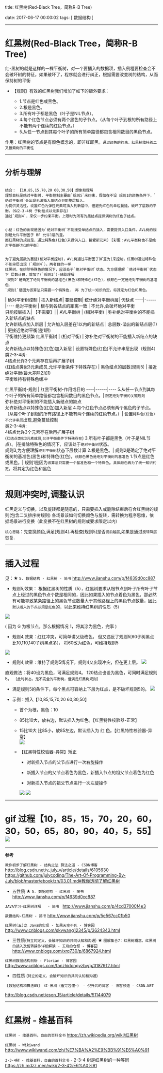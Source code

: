 title:  红黑树(Red-Black Tree，简称R-B Tree)

date: 2017-06-17 00:00:02
tags: [ 数据结构 ]



---
# 红黑树(Red-Black Tree，简称R-B Tree)

红-黑树的就是这样的一棵平衡树，对一个要插入的数据项，插入例程要检查会不会破坏树的特征，如果破坏了，程序就会进行纠正，根据需要改变树的结构，从而保持树的平衡



- 【规则】有效的红黑树我们增加了如下的额外要求：

    - 1.节点是红色或黑色。
    - 2.根是黑色。
    - 3.所有叶子都是黑色（叶子是NIL节点）。
    - 4.每个红色节点必须有两个黑色的子节点。（从每个叶子到根的所有路径上不能有两个连续的红色节点。）
    - 5.从任一节点到其每个叶子的所有简单路径都包含相同数目的黑色节点。


作用：红黑树的节点是有颜色概念的，即非红即黑。`通过颜色的约束，红黑树维持着二叉搜索树的平衡性`



---
# `分析与理解`
```

结合： 【10,85,15,70,20 60,30,50】想象和理解
理想目标是绝对平衡树. 平衡控制主要由`规则5`来约束，假如在不设 规则1的颜色条件下，`绝对平衡树`会出现无法插入单结点只能整层插入。
为提供灵活性，设置红色为弹性元素可插入到新层中，但避免红色的单边蔓延，破坏了层数的平衡。（似2-3-4树 子树结点以元素存在）
通过`规则4`，来仅一步约束平衡。上限时为所有的黑结点提供满树的红色子结点。


小结：红色的出现是因为`绝对平衡树`不能接受单结点的插入，需要提供入口条件。AVL树的规则是允许平衡因子 BF 允许1层的差。
而红黑树的规则是，通过特殊色(红色)来提供入口，接受新元素) [彩蛋：AVL平衡树也不是绝对平衡BF为1的平衡]


为了避免层数的蔓延(相对平衡控制)，AVL树通过平衡因子BF差为1来控制，红黑树通过特殊色不能串层出现（`规则4`）。两者目的一样
红黑树，在排除特殊色的情况下，应该处于`绝对平衡树`状态。为方便理解 `绝对平衡树`状态下 层数计算，增加了(`规则3`)-辅助理解
`规则2`是确定了绝对平衡树的基准色(黑色)和特殊色(红色)，根颜色一定是绝对平衡树的基准色.
`规则1`是因为该算法只需要一个特殊色， 再 为了统一知识约定，将其定为红色和黑色。
```


|  绝对平衡树控制  |  插入新结点| 蔓延控制| 统计绝对平衡树层| 优缺点
----|------|----
绝对平衡树 |  根与到各结点的距离一致  | 不允许,会破坏绝对平衡<br> 只能按层插入| 【不需要】| |
AVL平衡树 |  (相对平衡)  | 弥补绝对平衡树的不能插入新结点的缺点 <br> 允许新结点加入新层 |  允许加入层差在1以内的新结点 |  总层数-溢出的新结点层(1)  |  更接近绝对平衡(差1层) <br> 平衡维持更频繁
红黑平衡树 |  (相对平衡)  | 弥补绝对平衡树的不能插入新结点的缺点 <br> 允许新结点以特殊色(红色)加入新层 |  设置特殊色(红色)不允许串层出现（规则4） <br> 类2-3-4树: <br> 4结点允许3个元素存在后再扩展子树 <br> (红结点类似3元素成员,允许平衡条件下特殊存在) |  黑色结点的层数(规则5) |  接近绝对平衡(最大差除2加1) <br> 平衡维持有特殊色缓冲




红黑平衡树-规则 | 红黑平衡树-作用或目的
----|------|----
5.从任一节点到其每个叶子的所有简单路径都包含相同数目的黑色节点。|  `限定绝对平衡的关键规则`<br>弥补绝对平衡树的不能插入新结点的缺点<br>允许新结点以特殊色(红色)加入新层
4.每个红色节点必须有两个黑色的子节点。（从每个叶子到根的所有路径上不能有两个连续的红色节点。）| 设置`特殊色(红色)不允许串层`出现,避免蔓延控制<br>类2-3-4树:<br>4结点允许3个元素存在后再扩展子树<br>(`红结点类似3元素成员`,`允许平衡条件下特殊存在`)
3.所有叶子都是黑色（叶子是NIL节点）。|在排除特殊色的情况下，应该处于`绝对平衡树`状态。<br>规则3,为方便理解`绝对平衡树`状态下层数计算
2.根是黑色。| 规则2是确定了绝对平衡树的基准色(黑色)和特殊色(红色)，`根颜色黑色是绝对平衡树的基准色`
1.节点是红色或黑色。| 规则1是因为`该算法只需要一个基准色和一个特殊色`。`具体颜色再为了统一知识约定`，将其定为红色和黑色




---


# 规则冲突时,调整认识
红黑定义与切换，以及旋转都是随意的，只需要插入或删除结束后符合红黑树的规则(包含二叉排序树规则)
各场景该如何切换颜色与旋转，需转换为程序思维，依据场景进行变换（此变换不在红黑树的规则或要求限定以内）


`核心思路`：先变换颜色,满足[规则4].再检查[规则5]是否`提前越层`,如果是通过`旋转降层`恢复.


---
# 插入过程


见：★  `5. 数据结构 - 红黑树 - 简书` 
http://www.jianshu.com/p/f4639d0cc887


- 规则5,效果：
根据红黑树的性质（5），红黑树要求从根节点到叶子所有叶子节点上经过的黑色节点个数是相同的，因此如果插入的节点着色为黑色，那必然有可能导致某条路径上的黑色节点数量大于其他路径上的黑色节点数量，因此`默认插入的节点必须是红色`的，以此来维持红黑树的性质（5）



![](http://7xnbs3.com1.z0.glb.clouddn.com/17-8-12/85695560.jpg)

( 因为 G 为根节点，那么根据情况 1，将其涂为黑色，完事 )


- 规则4,效果：红红冲突，可简单讲父级改色。
但又违反了规则5[60子树黑点比10,110,140子树黑点多]， 将60改为红色，可维持规则5

![]( http://7xnbs3.com1.z0.glb.clouddn.com/17-8-12/23714147.jpg)


- 规则4,效果：维持了规则5情况下，规则4又出现冲突，但在更上层。 ![]( http://7xnbs3.com1.z0.glb.clouddn.com/17-8-12/69586036.jpg)


直观做法：将40设为黑色，可满足规则4。 120结点也设为黑色，可同时满足规则5。
（`此时状态，是不完全的平衡树，但满足红黑树规则`）
- 满足规则5的条件下，每个黑点可容纳上下层为红点，是不破坏规则5的。
![](http://7xnbs3.com1.z0.glb.clouddn.com/17-8-12/69567185.jpg)





- 示例：插入【10,85,15,70,20 60,30,50】
    - 首个为根，黑色：10

    - 85比10大，放右边，默认插入为红色。【红黑特性校验器-正常】     
    - 15比10大 比85小，放85左边，默认插入为 红 色。【红黑特性校验器-异常】     
    ![]( http://7xnbs3.com1.z0.glb.clouddn.com/17-8-12/41166636.jpg)


    -  【红黑特性校验器-异常】矫正
        -  对新插入节点的父节点进行一次右旋操作

        - 新插入节点的父节点着色为黑色，新插入节点的祖父节点着色为红色

        - 对新插入节点的祖父节点进行一次左旋操作

        ![]( http://7xnbs3.com1.z0.glb.clouddn.com/17-8-12/88789764.jpg)   ![](http://7xnbs3.com1.z0.glb.clouddn.com/17-8-12/10442624.jpg)


---
# gif 过程【10，85，15，70，20，60，30，50，65，80，90，40，5，55】 ![]( http://upload-images.jianshu.io/upload_images/1630488-0b740e32e6c690cf.gif?imageMogr2/auto-orient/strip )


---
**参考**


`教你初步了解红黑树 - 结构之法 算法之道 - CSDN博客`
http://blog.csdn.net/v_july_v/article/details/6105630
https://github.com/julycoding/The-Art-Of-Programming-By-July/blob/master/ebook/zh/03.01.md#教你透彻了解红黑树

- 五性质
★  `5. 数据结构 - 红黑树 - 简书` 
http://www.jianshu.com/p/f4639d0cc887


`JAVA学习-红黑树详解   - 简书 `
http://www.jianshu.com/p/4cd37000f4e3


`数据结构-红黑树 - 简书`
http://www.jianshu.com/p/5e567cc01b50


`红黑树(五)之 Java的实现 - 如果天空不死 - 博客园`
http://www.cnblogs.com/skywang12345/p/3624343.html


- 三性质(`特立的定义，会破坏知识的共同认知和沟通`)
★  `图解集合7：红黑树概念、红黑树的插入及旋转操作详细解读 - 五月的仓颉 - 博客园`
http://www.cnblogs.com/xrq730/p/6867924.html


`红黑树数据结构剖析 - Florian - 博客园`
http://www.cnblogs.com/fanzhidongyzby/p/3187912.html


- 四性质 (`特立的定义，会破坏知识的共同认知和沟通`)

`【数据结构和算法05】 红-黑树（看完包懂~） - 倪升武的博客 - 博客频道 - CSDN.NET`

http://blog.csdn.net/eson_15/article/details/51144079


---
#  红黑树 - 维基百科
`红黑树 - 维基百科，自由的百科全书`
https://zh.wikipedia.org/wiki/红黑树


`红黑树 - Wikiwand`
http://www.wikiwand.com/zh/%E7%BA%A2%E9%BB%91%E6%A0%91


`2-3-4树 - 维基百科，自由的百科全书` - 2-3-4 树是红黑树的一种等同
https://zh.mdzz.men/wiki/2-3-4%E6%A0%91